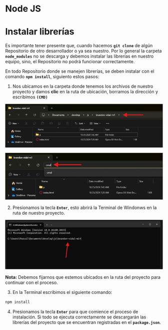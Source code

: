 # Node JS

# Instalar librerías

Es importante tener presente que, cuando hacemos **`git clone`** de algún Repositorio de otro desarrollador o ya sea nuestro. Por lo general la carpeta **`node_modules`** no se descarga y debemos instalar las librerías en nuestro equipo, sino, el Repositorio no podrá funcionar correctamente.

En todo Repositorio donde se manejen librerías, se deben instalar con el comando **`npm install`**, siguiento estos pasos:

1. Nos ubicamos en la carpeta donde tenemos los archivos de nuestro proyecto y damos **clic** en la ruta de ubicación, borramos la dirección y escribimos **`(CMD)`**

![alt text](img/3/image-3.png)

![alt text](img/3/image-4.png)

2. Presionamos la tecla **`Enter`**, esto abrirá la Terminal de Windonws en la ruta de nuestro proyecto.

![alt text](img/3/image-5.png)

**Nota:** Debemos fijarnos que estemos ubicados en la ruta del proyecto para continuar con el proceso.

3. En la Terminal escribimos el siguiente comando:

```bash
npm install
```

4. Presionamos la tecla **`Enter`** para que comience el proceso de instalación. Si todo se ejecuta correctamente se descargarán las librerías del proyecto que se encuentran registradas en el **`package.json`**.